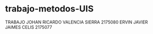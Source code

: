 # trabajo-metodos-UIS
TRABAJO JOHAN RICARDO VALENCIA SIERRA 2175080 ERVIN JAVIER JAIMES CELIS 2175077
